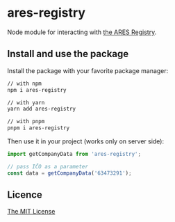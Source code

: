 # ares-registry

Node module for interacting with [the ARES Registry](https://wwwinfo.mfcr.cz/ares/ares_es.html.cz).

## Install and use the package

Install the package with your favorite package manager:

```bash
// with npm
npm i ares-registry

// with yarn
yarn add ares-registry

// with pnpm
pnpm i ares-registry
```

Then use it in your project (works only on server side):

```ts
import getCompanyData from 'ares-registry';

// pass IČO as a parameter
const data = getCompanyData('63473291');
```

## Licence

[The MIT License](LICENSE)
